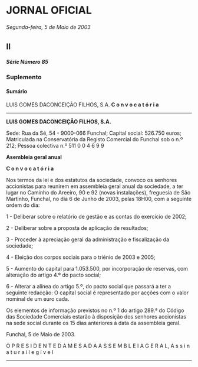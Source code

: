 # JORNAL OFICIAL

###### Segunda-feira, 5 de Maio de 2003

## II

##### Série Número 85

### **Suplemento**

#### **Sumário**

LUIS GOMES DACONCEIÇÃO FILHOS, S.A.
**C o n v o c a t ó r i a**




---

**LUIS GOMES DACONCEIÇÃO FILHOS, S.A.**


Sede: Rua da Sé, 54 - 9000-066 Funchal;
Capital social: 526.750 euros;
Matriculada na Conservatória da Registo Comercial do
Funchal sob o n.º 212;
Pessoa colectiva n.º 511 0 0 4 6 9 9


**Asembleia geral anual**


**C o n v o c a t ó r i a**


Nos termos da lei e dos estatutos da sociedade, convoco os
senhores accionistas para reunirem em assembleia geral anual da
sociedade, a ter lugar no Caminho do Areeiro, 90 e 92 (novas
instalações), freguesia de São Martinho, Funchal, no dia 6 de
Junho de 2003, pelas 18H00, com a seguinte ordem do dia:


1 - Deliberar sobre o relatório de gestão e as contas do
exercício de 2002;


2 - Deliberar sobre a proposta de aplicação de resultados;



3 - Proceder à apreciação geral da administração e fiscalização da sociedade;


4 - Eleição dos corpos sociais para o triénio de 2003 e 2005;


5 - Aumento do capital para 1.053.500, por incorporação
de reservas, com alteração do artigo 4.º do pacto social;


6 - Alterar a alínea do artigo 5.º, do pacto social que passará
a ter a seguinte redacção:
O capital social é representado por acções com o valor
nominal de um euro cada.


Os elementos de informação previstos no n.º 1 do artigo 289.ª
do Código das Sociedade Comerciais estarão à disposição dos
senhores accionistas na sede social durante os 15 dias anteriores
à data da assembleia geral.


Funchal, 5 de Maio de 2003.


O P R E S I D E N T E D A M E S A D A A S S E M B L E I A G E R A L, A s s i n a t u r a
i l e g í v e l




---
